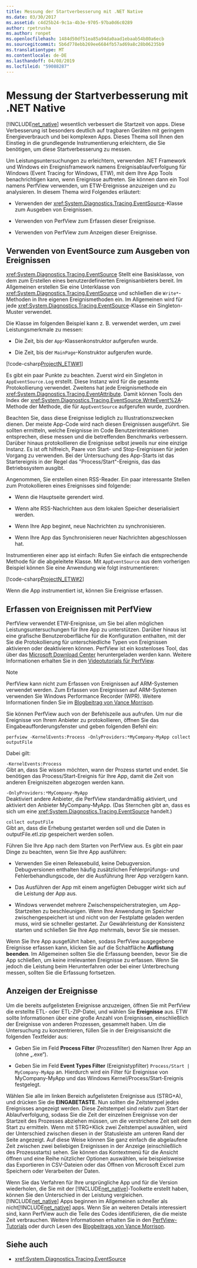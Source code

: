 ```yaml
---
title: Messung der Startverbesserung mit .NET Native
ms.date: 03/30/2017
ms.assetid: c4d25b24-9c1a-4b3e-9705-97ba0d6c0289
author: rpetrusha
ms.author: ronpet
ms.openlocfilehash: 1484d50df51ea85a94da0aad1ebaab54b80a6ecb
ms.sourcegitcommit: 5b6d778ebb269ee6684fb57ad69a8c28b06235b9
ms.translationtype: MT
ms.contentlocale: de-DE
ms.lasthandoff: 04/08/2019
ms.locfileid: "59088287"
---
```

# <a name="measuring-startup-improvement-with-net-native"></a>Messung der Startverbesserung mit .NET Native
[!INCLUDE[net_native](../../../includes/net-native-md.md)] wesentlich verbessert die Startzeit von apps. Diese Verbesserung ist besonders deutlich auf tragbaren Geräten mit geringem Energieverbrauch und bei komplexen Apps. Dieses Thema soll Ihnen den Einstieg in die grundlegende Instrumentierung erleichtern, die Sie benötigen, um diese Startverbesserung zu messen.  
  
 Um Leistungsuntersuchungen zu erleichtern, verwenden .NET Framework und Windows ein Ereignisframework namens Ereignisablaufverfolgung für Windows (Event Tracing for Windows, ETW), mit dem Ihre App Tools benachrichtigen kann, wenn Ereignisse auftreten. Sie können dann ein Tool namens PerfView verwenden, um ETW-Ereignisse anzuzeigen und zu analysieren. In diesem Thema wird Folgendes erläutert:  
  
-   Verwenden der <xref:System.Diagnostics.Tracing.EventSource>-Klasse zum Ausgeben von Ereignissen.  
  
-   Verwenden von PerfView zum Erfassen dieser Ereignisse.  
  
-   Verwenden von PerfView zum Anzeigen dieser Ereignisse.  
  
## <a name="using-eventsource-to-emit-events"></a>Verwenden von EventSource zum Ausgeben von Ereignissen  
 <xref:System.Diagnostics.Tracing.EventSource> Stellt eine Basisklasse, von dem zum Erstellen eines benutzerdefinierten Ereignisanbieters bereit. Im Allgemeinen erstellen Sie eine Unterklasse von <xref:System.Diagnostics.Tracing.EventSource> und schließen die `Write*`-Methoden in Ihre eigenen Ereignismethoden ein. Im Allgemeinen wird für jede <xref:System.Diagnostics.Tracing.EventSource>-Klasse ein Singleton-Muster verwendet.  
  
 Die Klasse im folgenden Beispiel kann z. B. verwendet werden, um zwei Leistungsmerkmale zu messen:  
  
-   Die Zeit, bis der `App`-Klassenkonstruktor aufgerufen wurde.  
  
-   Die Zeit, bis der `MainPage`-Konstruktor aufgerufen wurde.  
  
 [!code-csharp[ProjectN_ETW#1](../../../samples/snippets/csharp/VS_Snippets_CLR/projectn_etw/cs/etw1.cs#1)]  
  
 Es gibt ein paar Punkte zu beachten. Zuerst wird ein Singleton in `AppEventSource.Log` erstellt. Diese Instanz wird für die gesamte Protokollierung verwendet. Zweitens hat jede Ereignismethode ein <xref:System.Diagnostics.Tracing.EventAttribute>. Damit können Tools den Index der <xref:System.Diagnostics.Tracing.EventSource.WriteEvent%2A>-Methode der Methode, die für `AppEventSource` aufgerufen wurde, zuordnen.  
  
 Beachten Sie, dass diese Ereignisse lediglich zu Illustrationszwecken dienen. Der meiste App-Code wird nach diesen Ereignissen ausgeführt. Sie sollten ermitteln, welche Ereignisse im Code Benutzerinteraktionen entsprechen, diese messen und die betreffenden Benchmarks verbessern. Darüber hinaus protokollieren die Ereignisse selbst jeweils nur eine einzige Instanz. Es ist oft hilfreich, Paare von Start- und Stop-Ereignissen für jeden Vorgang zu verwenden. Bei der Untersuchung des App-Starts ist das Startereignis in der Regel das "Process/Start"-Ereignis, das das Betriebssystem ausgibt.  
  
 Angenommen, Sie erstellen einen RSS-Reader. Ein paar interessante Stellen zum Protokollieren eines Ereignisses sind folgende:  
  
-   Wenn die Hauptseite gerendert wird.  
  
-   Wenn alte RSS-Nachrichten aus dem lokalen Speicher deserialisiert werden.  
  
-   Wenn Ihre App beginnt, neue Nachrichten zu synchronisieren.  
  
-   Wenn Ihre App das Synchronisieren neuer Nachrichten abgeschlossen hat.  
  
 Instrumentieren einer app ist einfach: Rufen Sie einfach die entsprechende Methode für die abgeleitete Klasse. Mit `AppEventSource` aus dem vorherigen Beispiel können Sie eine Anwendung wie folgt instrumentieren:  
  
 [!code-csharp[ProjectN_ETW#2](../../../samples/snippets/csharp/VS_Snippets_CLR/projectn_etw/cs/etw2.cs#2)]  
  
 Wenn die App instrumentiert ist, können Sie Ereignisse erfassen.  
  
## <a name="gathering-events-with-perfview"></a>Erfassen von Ereignissen mit PerfView  
 PerfView verwendet ETW-Ereignisse, um Sie bei allen möglichen Leistungsuntersuchungen für Ihre App zu unterstützen. Darüber hinaus ist eine grafische Benutzeroberfläche für die Konfiguration enthalten, mit der Sie die Protokollierung für unterschiedliche Typen von Ereignissen aktivieren oder deaktivieren können. PerfView ist ein kostenloses Tool, das über das [Microsoft Download Center](https://www.microsoft.com/download/details.aspx?id=28567) heruntergeladen werden kann. Weitere Informationen erhalten Sie in den [Videotutorials für PerfView](https://channel9.msdn.com/Series/PerfView-Tutorial).  
  
> [!NOTE]
>  PerfView kann nicht zum Erfassen von Ereignissen auf ARM-Systemen verwendet werden. Zum Erfassen von Ereignissen auf ARM-Systemen verwenden Sie Windows Performance Recorder (WPR). Weitere Informationen finden Sie im [Blogbeitrag von Vance Morrison](https://blogs.msdn.com/b/vancem/archive/2012/12/19/collecting-etw-perfview-data-on-an-windows-rt-winrt-arm-surface-device.aspx).  
  
 Sie können PerfView auch von der Befehlszeile aus aufrufen. Um nur die Ereignisse von Ihrem Anbieter zu protokollieren, öffnen Sie das Eingabeaufforderungsfenster und geben folgenden Befehl ein:  
  
```  
perfview -KernelEvents:Process -OnlyProviders:*MyCompany-MyApp collect outputFile   
```  
  
 Dabei gilt:  
  
 `-KernelEvents:Process`  
 Gibt an, dass Sie wissen möchten, wann der Prozess startet und endet. Sie benötigen das Process/Start-Ereignis für Ihre App, damit die Zeit von anderen Ereigniszeiten abgezogen werden kann.  
  
 `-OnlyProviders:*MyCompany-MyApp`  
 Deaktiviert andere Anbieter, die PerfView standardmäßig aktiviert, und aktiviert den Anbieter MyCompany-MyApp.  (Das Sternchen gibt an, dass es sich um eine <xref:System.Diagnostics.Tracing.EventSource> handelt.)  
  
 `collect outputFile`  
 Gibt an, dass die Erhebung gestartet werden soll und die Daten in outputFile.etl.zip gespeichert werden sollen.  
  
 Führen Sie Ihre App nach dem Starten von PerfView aus. Es gibt ein paar Dinge zu beachten, wenn Sie Ihre App ausführen:  
  
-   Verwenden Sie einen Releasebuild, keine Debugversion. Debugversionen enthalten häufig zusätzlichen Fehlerprüfungs- und Fehlerbehandlungscode, der die Ausführung Ihrer App verzögern kann.  
  
-   Das Ausführen der App mit einem angefügten Debugger wirkt sich auf die Leistung der App aus.  
  
-   Windows verwendet mehrere Zwischenspeicherstrategien, um App-Startzeiten zu beschleunigen. Wenn Ihre Anwendung im Speicher zwischengespeichert ist und nicht von der Festplatte geladen werden muss, wird sie schneller gestartet. Zur Gewährleistung der Konsistenz starten und schließen Sie Ihre App mehrmals, bevor Sie sie messen.  
  
 Wenn Sie Ihre App ausgeführt haben, sodass PerfView ausgegebene Ereignisse erfassen kann, klicken Sie auf die Schaltfläche **Auflistung beenden**. Im Allgemeinen sollten Sie die Erfassung beenden, bevor Sie die App schließen, um keine irrelevanten Ereignisse zu erfassen. Wenn Sie jedoch die Leistung beim Herunterfahren oder bei einer Unterbrechung messen, sollten Sie die Erfassung fortsetzen.  
  
## <a name="displaying-the-events"></a>Anzeigen der Ereignisse  
 Um die bereits aufgelisteten Ereignisse anzuzeigen, öffnen Sie mit PerfView die erstellte ETL- oder ETL-ZIP-Datei, und wählen Sie **Ereignisse** aus. ETW sollte Informationen über eine große Anzahl von Ereignissen, einschließlich der Ereignisse von anderen Prozessen, gesammelt haben. Um die Untersuchung zu konzentrieren, füllen Sie in der Ereignisansicht die folgenden Textfelder aus:  
  
-   Geben Sie im Feld **Process Filter** (Prozessfilter) den Namen Ihrer App an (ohne „.exe“).  
  
-   Geben Sie im Feld **Event Types Filter** (Ereignistypfilter) `Process/Start | MyCompany-MyApp` an. Hierdurch wird ein Filter für Ereignisse von MyCompany-MyApp und das Windows Kernel/Process/Start-Ereignis festgelegt.  
  
 Wählen Sie alle im linken Bereich aufgelisteten Ereignisse aus (STRG+A), und drücken Sie die **EINGABETASTE**. Nun sollten die Zeitstempel jedes Ereignisses angezeigt werden. Diese Zeitstempel sind relativ zum Start der Ablaufverfolgung, sodass Sie die Zeit der einzelnen Ereignisse von der Startzeit des Prozesses abziehen müssen, um die verstrichene Zeit seit dem Start zu ermitteln. Wenn mit STRG+Klick zwei Zeitstempel auswählen, wird der Unterschied zwischen diesen in der Statusleiste am unteren Rand der Seite angezeigt. Auf diese Weise können Sie ganz einfach die abgelaufene Zeit zwischen zwei beliebigen Ereignissen in der Anzeige (einschließlich des Prozessstarts) sehen. Sie können das Kontextmenü für die Ansicht öffnen und eine Reihe nützlicher Optionen auswählen, wie beispielsweise das Exportieren in CSV-Dateien oder das Öffnen von Microsoft Excel zum Speichern oder Verarbeiten der Daten.  
  
 Wenn Sie das Verfahren für Ihre ursprüngliche App und für die Version wiederholen, die Sie mit der [!INCLUDE[net_native](../../../includes/net-native-md.md)]-Toolkette erstellt haben, können Sie den Unterschied in der Leistung vergleichen.   [!INCLUDE[net_native](../../../includes/net-native-md.md)] Apps beginnen im Allgemeinen schneller als nicht[!INCLUDE[net_native](../../../includes/net-native-md.md)] apps. Wenn Sie an weiteren Details interessiert sind, kann PerfView auch die Teile des Codes identifizieren, die die meiste Zeit verbrauchen. Weitere Informationen erhalten Sie in den [PerfView-Tutorials](https://channel9.msdn.com/Series/PerfView-Tutorial) oder durch Lesen des [Blogbeitrags von Vance Morrison](https://blogs.msdn.com/b/vancem/archive/2011/12/28/publication-of-the-perfview-performance-analysis-tool.aspx).  
  
## <a name="see-also"></a>Siehe auch

- <xref:System.Diagnostics.Tracing.EventSource>
